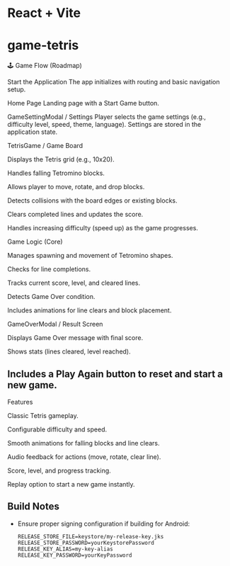 # React + Vite

# game-tetris

🕹️ Game Flow (Roadmap)

Start the Application The app initializes with routing and basic navigation
setup.

Home Page Landing page with a Start Game button.

GameSettingModal / Settings Player selects the game settings (e.g., difficulty
level, speed, theme, language). Settings are stored in the application state.

TetrisGame / Game Board

Displays the Tetris grid (e.g., 10x20).

Handles falling Tetromino blocks.

Allows player to move, rotate, and drop blocks.

Detects collisions with the board edges or existing blocks.

Clears completed lines and updates the score.

Handles increasing difficulty (speed up) as the game progresses.

Game Logic (Core)

Manages spawning and movement of Tetromino shapes.

Checks for line completions.

Tracks current score, level, and cleared lines.

Detects Game Over condition.

Includes animations for line clears and block placement.

GameOverModal / Result Screen

Displays Game Over message with final score.

Shows stats (lines cleared, level reached).

## Includes a Play Again button to reset and start a new game.

Features

Classic Tetris gameplay.

Configurable difficulty and speed.

Smooth animations for falling blocks and line clears.

Audio feedback for actions (move, rotate, clear line).

Score, level, and progress tracking.

Replay option to start a new game instantly.

## Build Notes

- Ensure proper signing configuration if building for Android:
  ```properties
  RELEASE_STORE_FILE=keystore/my-release-key.jks
  RELEASE_STORE_PASSWORD=yourKeystorePassword
  RELEASE_KEY_ALIAS=my-key-alias
  RELEASE_KEY_PASSWORD=yourKeyPassword
  ```
